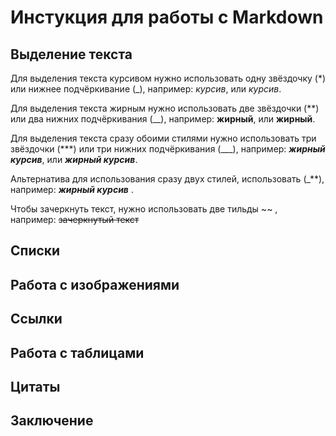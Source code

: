 # Инстукция для работы с Markdown

## Выделение текста

Для выделения текста курсивом нужно использовать одну звёздочку (*) или нижнее подчёркивание (_), например: 
*курсив*, или _курсив_.

Для выделения текста жирным нужно использовать две звёздочки (**) или два нижних подчёркивания (__), например: **жирный**, или __жирный__.

Для выделения текста сразу обоими стилями нужно использовать три звёздочки (***) или три нижних подчёркивания (___), например: ***жирный курсив***, или ___жирный курсив___.

Альтернатива для использования сразу двух стилей, использовать (_**), например: _**жирный курсив**_ .

Чтобы зачеркнуть текст, нужно использовать две тильды ~~ , например: ~~зачеркнутый текст~~

## Списки

## Работа с изображениями

## Ссылки

## Работа с таблицами

## Цитаты

## Заключение 

##